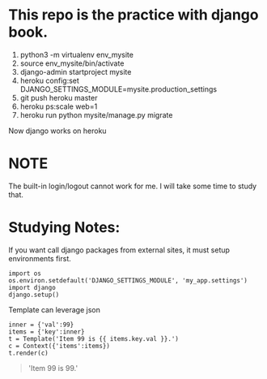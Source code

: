 # This repo is the practice with django book.

1. python3 -m virtualenv env_mysite  
2. source env_mysite/bin/activate  
3. django-admin startproject mysite  
4. heroku config:set DJANGO_SETTINGS_MODULE=mysite.production_settings
5. git push heroku master
6. heroku ps:scale web=1
7. heroku run python mysite/manage.py migrate

Now django works on heroku

# NOTE
The built-in login/logout cannot work for me. I will take some time to study that.

# Studying Notes:
If you want call django packages from external sites, it must setup environments first.

```
import os
os.environ.setdefault('DJANGO_SETTINGS_MODULE', 'my_app.settings')
import django
django.setup()
```

Template can leverage json

```
inner = {'val':99}
items = {'key':inner}
t = Template('Item 99 is {{ items.key.val }}.')
c = Context({'items':items})
t.render(c)
```

> 'Item 99 is 99.'
